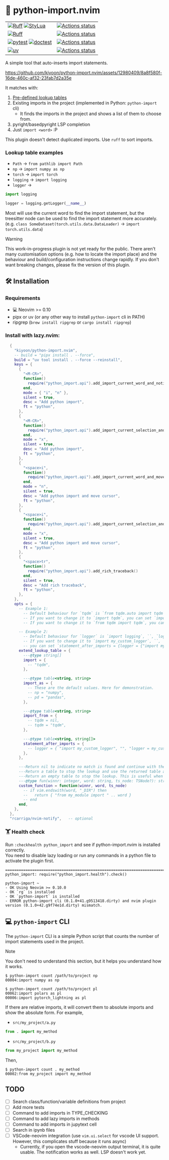 # 🐍 python-import.nvim

|  |  |
|--|--|
|[![Ruff](https://img.shields.io/badge/Ruff-3670A0?style=for-the-badge&logo=python&logoColor=ffdd54)](https://github.com/astral-sh/ruff) [![StyLua](https://img.shields.io/badge/stylua-%232C2D72.svg?style=for-the-badge&logo=lua&logoColor=white)](https://github.com/JohnnyMorganz/StyLua) |[![Actions status](https://github.com/kiyoon/python-import.nvim/workflows/Style%20checking/badge.svg)](https://github.com/kiyoon/python-import.nvim/actions)|
| [![Ruff](https://img.shields.io/badge/Ruff-3670A0?style=for-the-badge&logo=python&logoColor=ffdd54)](https://github.com/astral-sh/ruff) | [![Actions status](https://github.com/kiyoon/python-import.nvim/workflows/Linting/badge.svg)](https://github.com/kiyoon/python-import.nvim/actions) |
| [![pytest](https://img.shields.io/badge/pytest-3670A0?style=for-the-badge&logo=python&logoColor=ffdd54)](https://github.com/pytest-dev/pytest) [![doctest](https://img.shields.io/badge/doctest-3670A0?style=for-the-badge&logo=python&logoColor=ffdd54)](https://docs.python.org/3/library/doctest.html) | [![Actions status](https://github.com/kiyoon/python-import.nvim/workflows/Tests/badge.svg)](https://github.com/kiyoon/python-import.nvim/actions) |
| [![uv](https://img.shields.io/badge/uv-3670A0?style=for-the-badge&logo=python&logoColor=ffdd54)](https://github.com/astral-sh/uv) | [![Actions status](https://github.com/kiyoon/python-import.nvim/workflows/Check%20pip%20compile%20sync/badge.svg)](https://github.com/kiyoon/python-import.nvim/actions) |

A simple tool that auto-inserts import statements.

https://github.com/kiyoon/python-import.nvim/assets/12980409/8a8f580f-16de-460c-af32-23fab7d2a35e

It matches with:

1. [Pre-defined lookup tables](https://github.com/kiyoon/python-import.nvim/blob/master/lua/python_import/lookup_table.lua)
2. Existing imports in the project (implemented in Python: `python-import` cli)
    - It finds the imports in the project and shows a list of them to choose from.
3. pyright/basedpyright LSP completion
4. Just `import <word>` :P

This plugin doesn't detect duplicated imports. Use `ruff` to sort imports.

### Lookup table examples

- `Path` -> `from pathlib import Path`
- `np` -> `import numpy as np`
- `torch` -> `import torch`
- `logging` -> `import logging`
- `logger` ->  
```python
import logging

logger = logging.getLogger(__name__)
```

Most will use the current word to find the import statement, but the treesitter node can be used to find the import statement more accurately. (e.g. `class SomeDataset(torch.utils.data.DataLoader)` -> `import torch.utils.data`)

> [!WARNING]
> This work-in-progress plugin is not yet ready for the public.
> There aren't many customisation options (e.g. how to locate the import place)
> and the behaviour and build/configuration instructions change rapidly.
> If you don't want breaking changes, please fix the version of this plugin.

## 🛠️ Installation

### Requirements

- 💻 Neovim >= 0.10
- pipx or uv (or any other way to install `python-import` cli in PATH)
- ripgrep (`brew install ripgrep` or `cargo install ripgrep`)


### Install with lazy.nvim:

```lua
  {
    "kiyoon/python-import.nvim",
    -- build = "pipx install . --force",
    build = "uv tool install . --force --reinstall",
    keys = {
      {
        "<M-CR>",
        function()
          require("python_import.api").add_import_current_word_and_notify()
        end,
        mode = { "i", "n" },
        silent = true,
        desc = "Add python import",
        ft = "python",
      },
      {
        "<M-CR>",
        function()
          require("python_import.api").add_import_current_selection_and_notify()
        end,
        mode = "x",
        silent = true,
        desc = "Add python import",
        ft = "python",
      },
      {
        "<space>i",
        function()
          require("python_import.api").add_import_current_word_and_move_cursor()
        end,
        mode = "n",
        silent = true,
        desc = "Add python import and move cursor",
        ft = "python",
      },
      {
        "<space>i",
        function()
          require("python_import.api").add_import_current_selection_and_move_cursor()
        end,
        mode = "x",
        silent = true,
        desc = "Add python import and move cursor",
        ft = "python",
      },
      {
        "<space>tr",
        function()
          require("python_import.api").add_rich_traceback()
        end,
        silent = true,
        desc = "Add rich traceback",
        ft = "python",
      },
    },
    opts = {
      -- Example 1:
        -- Default behaviour for `tqdm` is `from tqdm.auto import tqdm`.
        -- If you want to change it to `import tqdm`, you can set `import = {"tqdm"}` and `import_from = {tqdm = nil}` here.
        -- If you want to change it to `from tqdm import tqdm`, you can set `import_from = {tqdm = "tqdm"}` here.

      -- Example 2:
        -- Default behaviour for `logger` is `import logging`, ``, `logger = logging.getLogger(__name__)`.
        -- If you want to change it to `import my_custom_logger`, ``, `logger = my_custom_logger.get_logger()`,
        -- you can set `statement_after_imports = {logger = {"import my_custom_logger", "", "logger = my_custom_logger.get_logger()"}}` here.
      extend_lookup_table = {
        ---@type string[]
        import = {
          -- "tqdm",
        },

        ---@type table<string, string>
        import_as = {
          -- These are the default values. Here for demonstration.
          -- np = "numpy",
          -- pd = "pandas",
        },

        ---@type table<string, string>
        import_from = {
          -- tqdm = nil,
          -- tqdm = "tqdm",
        },

        ---@type table<string, string[]>
        statement_after_imports = {
          -- logger = { "import my_custom_logger", "", "logger = my_custom_logger.get_logger()" },
        },
      },

      ---Return nil to indicate no match is found and continue with the default lookup
      ---Return a table to stop the lookup and use the returned table as the result
      ---Return an empty table to stop the lookup. This is useful when you want to add to wherever you need to.
      ---@type fun(winnr: integer, word: string, ts_node: TSNode?): string[]?
      custom_function = function(winnr, word, ts_node)
        -- if vim.endswith(word, "_DIR") then
        --   return { "from my_module import " .. word }
        -- end
      end,
    },
  },
  "rcarriga/nvim-notify",   -- optional
```

###  🏋️ Health check

Run `:checkhealth python_import` and see if python-import.nvim is installed correctly.  
You need to disable lazy loading or run any commands in a python file to activate the plugin first.

```
==============================================================================
python_import: require("python_import.health").check()

python-import ~
- OK Using Neovim >= 0.10.0
- OK `rg` is installed
- OK `python-import` is installed
- ERROR python-import cli (0.1.0+41.g9513418.dirty) and nvim plugin version (0.1.0+42.g9f74e1d.dirty) mismatch.
```

## 💻 `python-import` CLI

The `python-import` CLI is a simple Python script that counts the number of import statements used in the project.

> [!NOTE]
> You don't need to understand this section, but it helps you understand how it works.

```console
$ python-import count /path/to/project np
00004:import numpy as np

$ python-import count /path/to/project pl
00062:import polars as pl
00006:import pytorch_lightning as pl
```

If there are relative imports, it will convert them to absolute imports and show the absolute form. For example,

- `src/my_project/a.py`
```python
from . import my_method
```

- `src/my_project/b.py`
```python
from my_project import my_method
```

Then,  
```console
$ python-import count . my_method
00002:from my_project import my_method
```

## TODO
- [ ] Search class/function/variable definitions from project
- [ ] Add more tests
- [ ] Command to add imports in TYPE_CHECKING
- [ ] Command to add lazy imports in methods
- [ ] Command to add imports in jupytext cell
- [ ] Search in ipynb files
- [ ] VSCode-neovim integration (use `vim.ui.select` for vscode UI support. However, this complicates stuff because it runs async)
    - Currently, if you open the vscode-neovim output terminal, it is quite usable. The notification works as well. LSP doesn't work yet.

